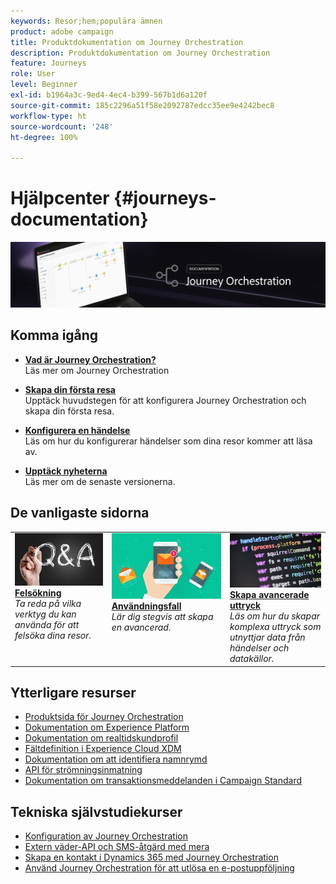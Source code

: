 ```yaml
---
keywords: Resor;hem;populära ämnen
product: adobe campaign
title: Produktdokumentation om Journey Orchestration
description: Produktdokumentation om Journey Orchestration
feature: Journeys
role: User
level: Beginner
exl-id: b1964a3c-9ed4-4ec4-b399-567b1d6a120f
source-git-commit: 185c2296a51f58e2092787edcc35ee9e4242bec8
workflow-type: ht
source-wordcount: '248'
ht-degree: 100%

---
```


# Hjälpcenter {#journeys-documentation}

![](using/assets/do-not-localize/bannerjourney.png)

## Komma igång

* **[Vad är Journey Orchestration?](using/about/about-journey-orchestration.md)**<br/>
Läs mer om Journey Orchestration

* **[Skapa din första resa](using/about/get-started.md)**<br/>
Upptäck huvudstegen för att konfigurera Journey Orchestration och skapa din första resa.

* **[Konfigurera en händelse](using/event/about-events.md#section_tbk_5qt_pgb)**<br/>
Läs om hur du konfigurerar händelser som dina resor kommer att läsa av.

* **[Upptäck nyheterna](using/release-notes/release-notes.md)**<br/>
Läs mer om de senaste versionerna.

## De vanligaste sidorna

<table style="table-layout:fixed">
<tr>
    <td valign="top">
        <a href="using/about/troubleshooting.md">
       <img alt="Utvecklare" src="using/assets/do-not-localize/FAQ.png" />
       </a>
    <div>
    <a href="using/about/troubleshooting.md"><strong>Felsökning</strong></a>
    </div>
    <em>Ta reda på vilka verktyg du kan använda för att felsöka dina resor.</em>
    <br>
  </td>
  <td valign="top">
    <a href="using/usecase/building-the-journey.md">
      <img alt="skapa" src="using/assets/do-not-localize/design.png"/>
    </a>
    <div>
    <a href="using/usecase/building-the-journey.md"><strong>Användningsfall</strong></a>
    </div>
    <em>Lär dig stegvis att skapa en avancerad.</em>
    <br>
  </td>
  <td valign="top">
    <a href="using/expression/expressionadvanced.md">
      <img alt="villkor" src="using/assets/do-not-localize/dev.png"/>
    </a>
    <div>
    <a href="using/expression/expressionadvanced.md"><strong>Skapa avancerade uttryck</strong></a>
    </div>
    <em>Läs om hur du skapar komplexa uttryck som utnyttjar data från händelser och datakällor. </em>
    <br>
  </td>
</tr>
</table>

## Ytterligare resurser

* [Produktsida för Journey Orchestration](https://www.adobe.com/se/experience-platform/journey-orchestration.html)
* [Dokumentation om Experience Platform](https://www.adobe.com/se/experience-platform/documentation-and-developer-resources.html)
* [Dokumentation om realtidskundprofil](https://experienceleague.adobe.com/docs/experience-platform/profile/home.html?lang=sv)
* [Fältdefinition i Experience Cloud XDM](https://experienceleague.adobe.com/docs/experience-platform/xdm/home.html?lang=sv)
* [Dokumentation om att identifiera namnrymd](https://experienceleague.adobe.com/docs/experience-platform/identity/home.html?lang=sv)
* [API för strömningsinmatning](https://experienceleague.adobe.com/docs/experience-platform/ingestion/streaming/overview.html?lang=sv)
* [Dokumentation om transaktionsmeddelanden i Campaign Standard](https://experienceleague.adobe.com/docs/campaign-standard/using/communication-channels/transactional-messaging/getting-started-with-transactional-msg.html?lang=sv)

## Tekniska självstudiekurser

* [Konfiguration av Journey Orchestration](https://experienceleague.adobe.com/docs/platform-learn/comprehensive-technical-tutorial/module6/journey-orchestration-create-account.html?lang=sv#6.-journey-orchestration)
* [Extern väder-API och SMS-åtgärd med mera](https://experienceleague.adobe.com/docs/platform-learn/comprehensive-technical-tutorial/module12/journey-orchestration-external-weather-api-sms.html?lang=sv#module12)
* [Skapa en kontakt i Dynamics 365 med Journey Orchestration](https://experienceleague.adobe.com/docs/platform-learn/comprehensive-technical-tutorial/module17/ex3.html?lang=sv#17.3-create-a-contact-in-microsoft-dynamics-365-using-journey-orchestration-%26-import-data-from-microsoft-dynamics)
* [Använd Journey Orchestration för att utlösa en e-postuppföljning](https://experienceleague.adobe.com/docs/platform-learn/comprehensive-technical-tutorial/module20/ex4.html?lang=sv#20.4-use-journey-orchestration-to-trigger-an-email-follow-up-after-interacting-with-your-chatbot)
